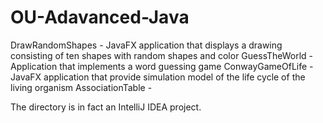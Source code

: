 # OU-Adavanced-Java
DrawRandomShapes - JavaFX application that displays a drawing consisting of ten shapes with random shapes and color
GuessTheWorld - Application that implements a word guessing game
ConwayGameOfLife - JavaFX application that provide simulation model of the life cycle of the living organism
AssociationTable - 

The directory is in fact an IntelliJ IDEA project.
